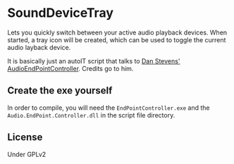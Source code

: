 # SoundDeviceTray
Lets you quickly switch between your active audio playback devices. When started, a tray icon will be created, which can be used to toggle the current audio layback device.

It is basically just an autoIT script that talks to [Dan Stevens' AudioEndPointController](https://github.com/DanStevens/AudioEndPointController). Credits go to him. 

## Create the exe yourself
In order to compile, you will need the `EndPointController.exe` and the `Audio.EndPoint.Controller.dll` in the script file directory.

## License
Under GPLv2
